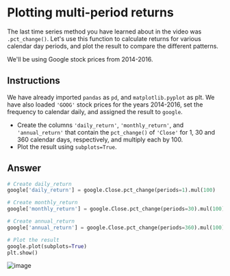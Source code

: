 # Plotting multi-period returns
The last time series method you have learned about in the video was `.pct_change()`. Let's use this function to calculate returns for various calendar day periods, and plot the result to compare the different patterns.

We'll be using Google stock prices from 2014-2016.

## Instructions
We have already imported `pandas` as `pd`, and `matplotlib.pyplot` as plt. We have also loaded `'GOOG'` stock prices for the years 2014-2016, set the frequency to calendar daily, and assigned the result to `google`.

- Create the columns `'daily_return'`, `'monthly_return'`, and `'annual_return'` that contain the `pct_change()` of `'Close'` for 1, 30 and 360 calendar days, respectively, and multiply each by 100.
- Plot the result using `subplots=True`.

## Answer
```py
# Create daily_return
google['daily_return'] = google.Close.pct_change(periods=1).mul(100)

# Create monthly_return
google['monthly_return'] = google.Close.pct_change(periods=30).mul(100)

# Create annual_return
google['annual_return'] = google.Close.pct_change(periods=360).mul(100)

# Plot the result
google.plot(subplots=True)
plt.show()
```

![image](https://user-images.githubusercontent.com/70928356/234419374-83b4cd6e-b08f-4c14-8eb4-f8208ddaf643.png)
